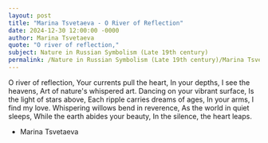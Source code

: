 ```yaml
---
layout: post
title: "Marina Tsvetaeva - O River of Reflection"
date: 2024-12-30 12:00:00 -0000
author: Marina Tsvetaeva
quote: "O river of reflection,"
subject: Nature in Russian Symbolism (Late 19th century)
permalink: /Nature in Russian Symbolism (Late 19th century)/Marina Tsvetaeva/Marina Tsvetaeva - O River of Reflection
---
```


O river of reflection,
Your currents pull the heart,
In your depths, I see the heavens,
Art of nature's whispered art.
Dancing on your vibrant surface,
Is the light of stars above,
Each ripple carries dreams of ages,
In your arms, I find my love.
Whispering willows bend in reverence,
As the world in quiet sleeps,
While the earth abides your beauty,
In the silence, the heart leaps.

- Marina Tsvetaeva
